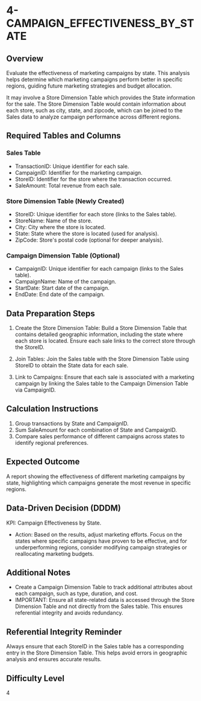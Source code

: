 # 4-CAMPAIGN_EFFECTIVENESS_BY_STATE

## Overview
Evaluate the effectiveness of marketing campaigns by state. 
This analysis helps determine which marketing campaigns perform better in specific regions, guiding future marketing strategies and budget allocation. 

It may involve a Store Dimension Table which provides the State information for the sale. 
The Store Dimension Table would contain information about each store, such as city, state, and zipcode, which can be joined to the Sales data to analyze campaign performance across different regions.

## Required Tables and Columns

### Sales Table
- TransactionID: Unique identifier for each sale.
- CampaignID: Identifier for the marketing campaign.
- StoreID: Identifier for the store where the transaction occurred.
- SaleAmount: Total revenue from each sale.

### Store Dimension Table (Newly Created)
- StoreID: Unique identifier for each store (links to the Sales table).
- StoreName: Name of the store.
- City: City where the store is located.
- State: State where the store is located (used for analysis).
- ZipCode: Store's postal code (optional for deeper analysis).

### Campaign Dimension Table (Optional)
- CampaignID: Unique identifier for each campaign (links to the Sales table).
- CampaignName: Name of the campaign.
- StartDate: Start date of the campaign.
- EndDate: End date of the campaign.

## Data Preparation Steps
1. Create the Store Dimension Table: Build a Store Dimension Table that contains detailed geographic information, including the state where each store is located. Ensure each sale links to the correct store through the StoreID.
   
2. Join Tables: Join the Sales table with the Store Dimension Table using StoreID to obtain the State data for each sale.

3. Link to Campaigns: Ensure that each sale is associated with a marketing campaign by linking the Sales table to the Campaign Dimension Table via CampaignID.

## Calculation Instructions
1. Group transactions by State and CampaignID.
2. Sum SaleAmount for each combination of State and CampaignID.
3. Compare sales performance of different campaigns across states to identify regional preferences.

## Expected Outcome
A report showing the effectiveness of different marketing campaigns by state, highlighting which campaigns generate the most revenue in specific regions.

## Data-Driven Decision (DDDM)
KPI: Campaign Effectiveness by State.
- Action: Based on the results, adjust marketing efforts. Focus on the states where specific campaigns have proven to be effective, and for underperforming regions, consider modifying campaign strategies or reallocating marketing budgets.

## Additional Notes
- Create a Campaign Dimension Table to track additional attributes about each campaign, such as type, duration, and cost.
- IMPORTANT: Ensure all state-related data is accessed through the Store Dimension Table and not directly from the Sales table. This ensures referential integrity and avoids redundancy.

## Referential Integrity Reminder
Always ensure that each StoreID in the Sales table has a corresponding entry in the Store Dimension Table. This helps avoid errors in geographic analysis and ensures accurate results.

## Difficulty Level
4
